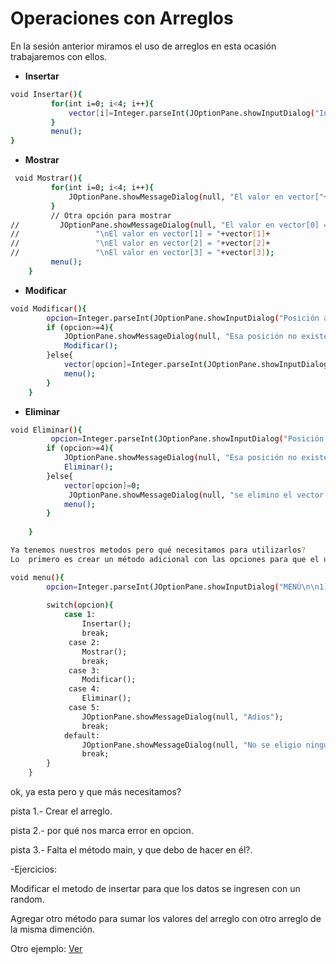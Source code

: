 Operaciones con Arreglos
==
En la sesión anterior miramos el uso de arreglos en esta ocasión trabajaremos con ellos.
- **Insertar**
```bash
void Insertar(){
         for(int i=0; i<4; i++){
             vector[i]=Integer.parseInt(JOptionPane.showInputDialog("Ingresa valor en vector["+i+"]"));
         }
         menu();
}
```
- **Mostrar**
```bash
 void Mostrar(){
         for(int i=0; i<4; i++){
             JOptionPane.showMessageDialog(null, "El valor en vector["+i+"] = "+vector[i]);
         }
         // Otra opción para mostrar
//         JOptionPane.showMessageDialog(null, "El valor en vector[0] = "+vector[0]+
//                 "\nEl valor en vector[1] = "+vector[1]+
//                 "\nEl valor en vector[2] = "+vector[2]+
//                 "\nEl valor en vector[3] = "+vector[3]);
         menu();
    }
```
- **Modificar**
```bash
void Modificar(){
        opcion=Integer.parseInt(JOptionPane.showInputDialog("Posición a modificar!!"));
        if (opcion>=4){
            JOptionPane.showMessageDialog(null, "Esa posición no existe\nIngresa una posición correcta");
            Modificar();
        }else{
            vector[opcion]=Integer.parseInt(JOptionPane.showInputDialog("Ingrese el nuevo valor en vector["+opcion+"]"));
            menu();
        }
    }
```
- **Eliminar**
```bash
void Eliminar(){
         opcion=Integer.parseInt(JOptionPane.showInputDialog("Posición a eliminar!!"));
        if (opcion>=4){
            JOptionPane.showMessageDialog(null, "Esa posición no existe\nIngresa una posición correcta");
            Eliminar();
        }else{
            vector[opcion]=0;
             JOptionPane.showMessageDialog(null, "se elimino el vector["+opcion+"]");
            menu();
        }
         
    }
```
```bash
Ya tenemos nuestros metodos pero qué necesitamos para utilizarlos?
Lo  primero es crear un método adicional con las opciones para que el usuario pueda elejir la que desea.

void menu(){
        opcion=Integer.parseInt(JOptionPane.showInputDialog("MENÚ\n\n1)-Ingresar\n2)-Mostrar\n3)-Modificar\n4)-Eliminar\n5)-Salir"));
        
        switch(opcion){
            case 1:
                Insertar();
                break;
             case 2:
                Mostrar();
                break;
             case 3:
                Modificar();
             case 4:
                Eliminar();            
             case 5:
                JOptionPane.showMessageDialog(null, "Adios");
                break;
            default:
                JOptionPane.showMessageDialog(null, "No se eligio ninguna opción anterior");
                break;
        }
    }
```

ok, ya esta pero y que más necesitamos?

pista 1.- Crear el arreglo.

pista 2.- por qué nos marca error en opcion.

pista 3.- Falta el método main, y que debo de hacer en él?.

-Ejercicios:

Modificar el metodo de insertar para que los datos se ingresen con un random.

Agregar otro método para sumar los valores del arreglo con otro arreglo de la misma dimención.

Otro ejemplo: [Ver](https://github.com/codificadas/Javaficadas/blob/master/operacionesArrays.md)
